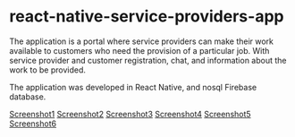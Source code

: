 # react-native-service-providers-app
The application is a portal where service providers can make their work available to customers who need the provision of a particular job. With service provider and customer registration, chat, and information about the work to be provided.  

The application was developed in React Native, and nosql Firebase database.

[Screenshot1](https://github.com/guilotmsc/react-native-service-providers-app/img/screen1.jpg)
[Screenshot2](https://github.com/guilotmsc/react-native-service-providers-app/img/screen2.jpg)
[Screenshot3](https://github.com/guilotmsc/react-native-service-providers-app/img/screen3.jpg)
[Screenshot4](https://github.com/guilotmsc/react-native-service-providers-app/img/screen4.jpg)
[Screenshot5](https://github.com/guilotmsc/react-native-service-providers-app/img/screen5.jpg)
[Screenshot6](https://github.com/guilotmsc/react-native-service-providers-app/img/screen6.jpg)
